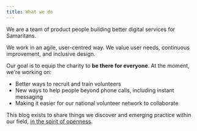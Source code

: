 ```yaml
---
title: What we do
---
```


We are a team of product people building better digital services for Samaritans.

We work in an agile, user-centred way. We value user needs, continuous improvement, and inclusive design.

Our goal is to equip the charity to **be there for everyone**. At the moment, we're working on:

- Better ways to recruit and train volunteers
- New ways to help people beyond phone calls, including instant messaging
- Making it easier for our national volunteer network to collaborate

This blog exists to share things we discover and emerging practice within our field, [in the spirit of openness](https://betterdigital.services/principles/).